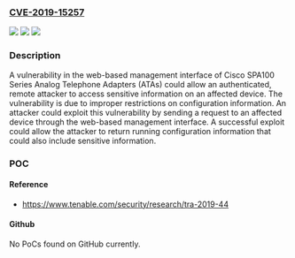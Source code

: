 ### [CVE-2019-15257](https://cve.mitre.org/cgi-bin/cvename.cgi?name=CVE-2019-15257)
![](https://img.shields.io/static/v1?label=Product&message=Cisco%20SPA112%202-Port%20Phone%20Adapter%20&color=blue)
![](https://img.shields.io/static/v1?label=Version&message=n%2Fa&color=blue)
![](https://img.shields.io/static/v1?label=Vulnerability&message=CWE-200&color=brighgreen)

### Description

A vulnerability in the web-based management interface of Cisco SPA100 Series Analog Telephone Adapters (ATAs) could allow an authenticated, remote attacker to access sensitive information on an affected device. The vulnerability is due to improper restrictions on configuration information. An attacker could exploit this vulnerability by sending a request to an affected device through the web-based management interface. A successful exploit could allow the attacker to return running configuration information that could also include sensitive information.

### POC

#### Reference
- https://www.tenable.com/security/research/tra-2019-44

#### Github
No PoCs found on GitHub currently.

